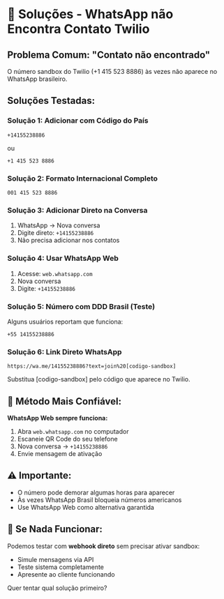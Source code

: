 # 🔧 Soluções - WhatsApp não Encontra Contato Twilio

## Problema Comum: "Contato não encontrado"

O número sandbox do Twilio (+1 415 523 8886) às vezes não aparece no WhatsApp brasileiro.

## Soluções Testadas:

### Solução 1: Adicionar com Código do País
```
+14155238886
```
ou
```
+1 415 523 8886
```

### Solução 2: Formato Internacional Completo
```
001 415 523 8886
```

### Solução 3: Adicionar Direto na Conversa
1. WhatsApp → Nova conversa
2. Digite direto: `+14155238886`
3. Não precisa adicionar nos contatos

### Solução 4: Usar WhatsApp Web
1. Acesse: `web.whatsapp.com`
2. Nova conversa
3. Digite: `+14155238886`

### Solução 5: Número com DDD Brasil (Teste)
Alguns usuários reportam que funciona:
```
+55 14155238886
```

### Solução 6: Link Direto WhatsApp
```
https://wa.me/14155238886?text=join%20[codigo-sandbox]
```
Substitua [codigo-sandbox] pelo código que aparece no Twilio.

## 🎯 Método Mais Confiável:

**WhatsApp Web sempre funciona:**
1. Abra `web.whatsapp.com` no computador
2. Escaneie QR Code do seu telefone
3. Nova conversa → `+14155238886`
4. Envie mensagem de ativação

## ⚠️ Importante:

- O número pode demorar algumas horas para aparecer
- Às vezes WhatsApp Brasil bloqueia números americanos
- Use WhatsApp Web como alternativa garantida

## 🔄 Se Nada Funcionar:

Podemos testar com **webhook direto** sem precisar ativar sandbox:
- Simule mensagens via API
- Teste sistema completamente
- Apresente ao cliente funcionando

Quer tentar qual solução primeiro?
